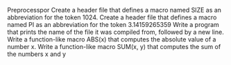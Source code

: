 Preprocesspor
Create a header file that defines a macro named SIZE as an abbreviation for the token 1024.
Create a header file that defines a macro named PI as an abbreviation for the token 3.14159265359
Write a program that prints the name of the file it was compiled from, followed by a new line.
Write a function-like macro ABS(x) that computes the absolute value of a number x.
Write a function-like macro SUM(x, y) that computes the sum of the numbers x and y
